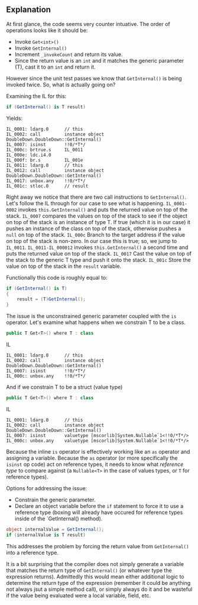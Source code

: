 ﻿## Explanation 

At first glance, the code seems very counter intuative.
The order of operations looks like it should be:
* Invoke `Get<int>()`
* Invoke `GetInternal()`
* Increment `_invokeCount` and return its value.
* Since the return value is an `int` and it matches the generic parameter (T), cast it to an `int` and return it.

However since the unit test passes we know that `GetInternal()` is being invoked twice.
So, what is actually going on?

Examining the IL for this:
```C#
if (GetInternal() is T result)
```
Yields:
```IL
IL_0001: ldarg.0      // this
IL_0002: call         instance object DoubleDown.DoubleDown::GetInternal()
IL_0007: isinst       !!0/*T*/
IL_000c: brtrue.s     IL_0011
IL_000e: ldc.i4.0     
IL_000f: br.s         IL_001e
IL_0011: ldarg.0      // this
IL_0012: call         instance object DoubleDown.DoubleDown::GetInternal()
IL_0017: unbox.any    !!0/*T*/
IL_001c: stloc.0      // result
```

Right away we notice that there are two call instructions to `GetInternal()`.
Let's follow the IL through for our case to see what is happening.
`IL_0001-0002` invokes `this.GetInternal()` and puts the returned value on top of the stack.
`IL_0007` compares the values on top of the stack to see if the object on top of the stack is an instance of type T. If true (which it is in our case) it pushes an instance of the class on top of the stack, otherwise pushes a `null` on top of the stack.
`IL_000c` Branch to the target address if the value on top of the stack is non-zero. In our case this is true; so, we jump to `IL_0011`.
`IL_0011-IL_000012` invokes `this.GetInternal()` a second time and puts the returned value on top of the stack.
`IL_0017` Cast the value on top of the stack to the generic T type and push it onto the stack.
`IL_001c` Store the value on top of the stack in the `result` variable.

Functionally this code is roughly equal to:
```C#
if (GetInternal() is T)
{
    result = (T)GetInternal();
}
```

The issue is the unconstrained generic parameter coupled with the `is` operator.
Let's examine what happens when we constrain T to be a class.

```C#
public T Get<T>() where T : class
```
IL
```IL
IL_0001: ldarg.0      // this
IL_0002: call         instance object DoubleDown.DoubleDown::GetInternal()
IL_0007: isinst       !!0/*T*/
IL_000c: unbox.any    !!0/*T*/
```

And if we constrain T to be a struct (value type)
```C#
public T Get<T>() where T : class
```
IL
```
IL_0001: ldarg.0      // this
IL_0002: call         instance object DoubleDown.DoubleDown::GetInternal()
IL_0007: isinst       valuetype [mscorlib]System.Nullable`1<!!0/*T*/>
IL_000c: unbox.any    valuetype [mscorlib]System.Nullable`1<!!0/*T*/>
```

Because the inline `is` operator is effectively working like an `as` operator and assigning a variable. Because the `as` operator (or more specifically the `isinst` op code) act on reference types, it needs to know what _reference type_ to compare against (a `Nullable<T>` in the case of values types, or `T` for reference types).

Options for addressing the issue:

- Constrain the generic parameter.
- Declare an object variable before the `if` statement to force it to use a reference type (boxing will already have occured for reference types inside of the `GetInternal() method).
```C#
object internalValue = GetInternal();
if (internalValue is T result)
```
This addresses the problem by forcing the return value from `GetInternal()` into a reference type.

It is a bit surprising that the compiler does not simply generate a variable that matches the return type of `GetInternal()` (or whatever type the expression returns). Admittedly this would mean either additional logic to determine the return type of the expression (remember it could be anything not always jsut a simple method call), or simply always do it and be wasteful if the value being evaluated were a local variable, field, etc.
